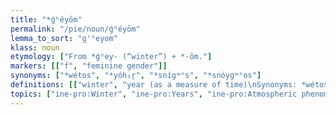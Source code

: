 ```yaml
---
title: "*ǵʰéyōm"
permalink: "/pie/noun/ǵʰéyōm"
lemma_to_sort: "g'ʰeyom"
klass: noun
etymology: ["From *ǵʰey- (“winter”) +‎ *-ōm."]
markers: [["f", "feminine gender"]]
synonyms: ["*wétos", "*yóh₁r̥", "*snígʷʰs", "*snóygʷʰos"]
definitions: [["winter", "year (as a measure of time)\nSynonyms: *wétos, *yóh₁r̥", "frost, snow\nSynonyms: *snígʷʰs, *snóygʷʰos"]]
topics: ["ine-pro:Winter", "ine-pro:Years", "ine-pro:Atmospheric phenomena", "ine-pro:Seasons"]
---
```

